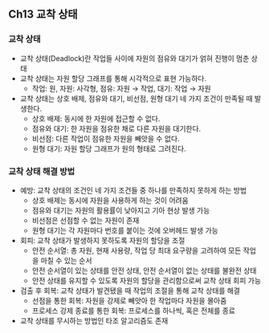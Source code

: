 ## Ch13 교착 상태

### 교착 상태
- 교착 상태(Deadlock)란 작업들 사이에 자원의 점유와 대기가 얽혀 진행이 멈춘 상태
- 교착 상태는 자원 할당 그래프를 통해 시각적으로 표현 가능하다.
    - 작업: 원, 자원: 사각형, 점유: 자원 → 작업, 대기: 작업 → 자원
- 교착 상태는 상호 배제, 점유와 대기, 비선점, 원형 대기 네 가지 조건이 만족될 때 발생한다.
    - 상호 배제: 동시에 한 자원에 접근할 수 없다.
    - 점유와 대기: 한 자원을 점유한 채로 다른 자원을 대기한다.
    - 비선점: 다른 작업이 점유한 자원을 빼앗을 수 없다.
    - 원형 대기: 자원 할당 그래프가 원의 형태로 그려진다.

### 교착 상태 해결 방법
- 예방: 교착 상태의 조건인 네 가지 조건들 중 하나를 만족하지 못하게 하는 방법
    - 상호 배제는 동시에 자원을 사용하게 하는 것이 어려움
    - 점유와 대기는 자원의 활용률이 낮아지고 기아 현상 발생 가능
    - 비선점은 선점할 수 없는 자원이 존재
    - 원형 대기는 각 자원마다 번호를 붙이는 것에 오버헤드 발생 가능
- 회피: 교착 상태가 발생하지 못하도록 자원의 할당을 조절
    - 안전 순서열: 총 자원, 현재 사용량, 작업 당 최대 요구량을 고려하여 모든 작업을 마칠 수 있는 순서
    - 안전 순서열이 있는 상태를 안전 상태, 안전 순서열이 없는 상태를 불완전 상태
    - 안전 상태를 유지할 수 있도록 자원의 할당을 관리함으로써 교착 상태 회피 가능
- 검출 후 회복: 교착 상태가 발견됐을 때 작업의 조절을 통해 교착 상태를 해결
    - 선점을 통한 회복: 자원을 강제로 빼앗아 한 작업마다 자원을 몰아줌
    - 프로세스 강제 종료를 통한 회복: 프로세스를 하나씩, 혹은 전체를 종료
- 교착 상태를 무시하는 방법인 타조 알고리즘도 존재